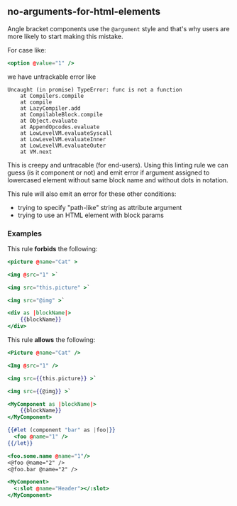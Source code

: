 ## no-arguments-for-html-elements


Angle bracket components use the `@argument` style and that's why users are more likely to start making this mistake.

For case like:

```hbs
<option @value="1" />
```

we have untrackable error like

```
Uncaught (in promise) TypeError: func is not a function
    at Compilers.compile
    at compile
    at LazyCompiler.add
    at CompilableBlock.compile
    at Object.evaluate
    at AppendOpcodes.evaluate
    at LowLevelVM.evaluateSyscall
    at LowLevelVM.evaluateInner
    at LowLevelVM.evaluateOuter
    at VM.next
```

This is creepy and untracable (for end-users).
Using this linting rule we can guess (is it component or not) and emit error if argument assigned to lowercased element without same block name and without dots in notation.

This rule will also emit an error for these other conditions: 

- trying to specify "path-like" string as attribute argument
- trying to use an HTML element with block params


### Examples

This rule **forbids** the following:

```hbs
<picture @name="Cat" >
```

```hbs
<img @src="1" >`
```

```hbs
<img src="this.picture" >`
```

```hbs
<img src="@img" >`
```

```hbs
<div as |blockName|>
    {{blockName}}
</div>
```

This rule **allows** the following:

```hbs
<Picture @name="Cat" />
```

```hbs
<Img @src="1" />
```

```hbs
<img src={{this.picture}} >`
```

```hbs
<img src={{@img}} >`
```

```hbs
<MyComponent as |blockName|>
    {{blockName}}
</MyComponent>
```

```hbs
{{#let (component "bar" as |foo|}}
  <foo @name="1" />
{{/let}}
```

```hbs
<foo.some.name @name="1"/>
<@foo @name="2" />
<@foo.bar @name="2" />
```

```hbs
<MyComponent>
  <:slot @name="Header"></:slot>
</MyComponent>
```
